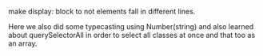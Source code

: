 make display: block to not elements fall in different lines.

Here we also did some typecasting using Number(string) and also learned about querySelectorAll in order to select all classes at once and that too as an array.